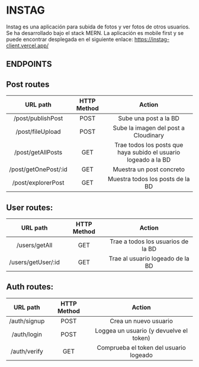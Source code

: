# INSTAG
Instag es una aplicación para subida de fotos y ver fotos de otros usuarios. Se ha desarrollado bajo el stack MERN. La aplicación es mobile first y se puede encontrar desplegada en el siguiente enlace: https://instag-client.vercel.app/

## ENDPOINTS
## **Post routes**

| URL path                    | HTTP Method        | Action                        |
| :--------------------------:|:-----------------:|  :----------------------------:|
| /post/publishPost          | POST            | Sube una post a la BD |
| /post/fileUpload          | POST            | Sube la imagen del post a Cloudinary |
| /post/getAllPosts        | GET           | Trae todos los posts que haya subido el usuario logeado a la BD |
| /post/getOnePost/:id       | GET           | Muestra un post concreto |
| /post/explorerPost      | GET           | Muestra todos los posts de la BD |


## **User routes**:

| URL path                    | HTTP Method       | Action                        |
| :--------------------------:|:-----------------:|  :----------------------------:|
| /users/getAll          | GET               | Trae a todos los usuarios de la BD  |
| /users/getUser/:id            | GET               | Trae al usuario logeado de la BD |


## **Auth routes**:

| URL path                    | HTTP Method       | Action                        |
| :--------------------------:|:-----------------:| :--------------------------------:| 
| /auth/signup            | POST              |  Crea un nuevo usuario            |
| /auth/login             | POST              | Loggea un usuario  (y devuelve el token) |
| /auth/verify          | GET        | Comprueba el token del usuario logeado |